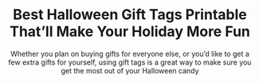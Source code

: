 ---
layout: post
title: Best Halloween Gift Tags Printable That’ll Make Your Holiday More Fun
subtitle: Whether you plan on buying gifts for everyone else, or you’d like to get a few extra gifts for yourself, using gift tags is a great way to make sure you get the most out of your Halloween candy
header-img: "img/post/2023/09/copied/medium_halloween_tag_printable_6331d9a64f.jpg"
header-style: text
permalink: "/halloween-gift-tags-printable/"
catalog: true
tags:
  - Recipients 
  - Men
---  